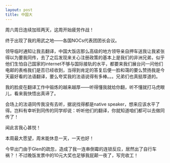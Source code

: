 ```yaml
---
layout: post
title: 中国大
---
```


周六周日连续加班两天，这周开始疲劳作战！

终于出现了我的用武之地——各国NOCs代表团团长会议。

领导临时通知让我去翻译，中国大饭店那么高级的地方领导亲自押车送我让我紧张得以为要我同传，去了之后发现来关心注册政策的基本上是我们的非洲兄弟，似乎他们生怕自己国家的internet不够与国际接轨的水平，都要来我们展台问一问他们电邮的表格我们是否已经收到，当得到肯定的答复后便一脸和蔼的要么赞扬我是今天最好看的法语翻译，要么夸奖我的法语说得有多棒。。。兄弟们也真挺厚道的。

我的脸皮在翻译工作中锻炼的越来越厚——听得懂我就给你翻，听不懂就打马虎眼儿，看来我快悟出真谛了。

会场上的法语同传我没有去听，据说找得都是native speaker，想来应该水平了得。岂料有幸听到同传的同学却说：听听他们的翻译，你就知道咱们都可以去做同传了！

闻此言我心甚悦！

本周最大愿望，周末能休息一天，一天也好！

今早出门由于Glen的疏忽，造成了我一连串倒霉的连锁反应，居然出了自行车祸？！不过晚饭发票中的10元大奖也足够我屁颠一夜了，写完收工！
